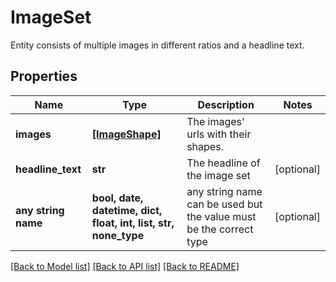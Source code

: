 # ImageSet

Entity consists of multiple images in different ratios and a headline text.

## Properties
Name | Type | Description | Notes
------------ | ------------- | ------------- | -------------
**images** | [**[ImageShape]**](ImageShape.md) | The images&#39; urls with their shapes. | 
**headline_text** | **str** | The headline of the image set | [optional] 
**any string name** | **bool, date, datetime, dict, float, int, list, str, none_type** | any string name can be used but the value must be the correct type | [optional]

[[Back to Model list]](../README.md#documentation-for-models) [[Back to API list]](../README.md#documentation-for-api-endpoints) [[Back to README]](../README.md)


